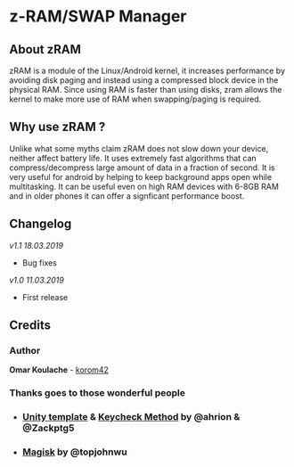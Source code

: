 # z-RAM/SWAP Manager
## About zRAM
zRAM is a module of the Linux/Android kernel, it increases performance by avoiding disk paging and instead using a compressed block device in the physical RAM. Since using RAM is faster than using disks, zram allows the kernel to make more use of RAM when swapping/paging is required.

## Why use zRAM ?
Unlike what some myths claim zRAM does not slow down your device, neither affect battery life. It uses extremely fast algorithms that can compress/decompress large amount of data in a fraction of second. It is very useful for android by helping to keep background apps open while multitasking. It can be useful even on high RAM devices with 6-8GB RAM and in older phones it can offer a signficant performance boost.

## Changelog
*v1.1 18.03.2019*
- Bug fixes

*v1.0 11.03.2019*
- First release

## Credits
### Author
**Omar Koulache** - [korom42](https://github.com/korom42)

### Thanks goes to those wonderful people
- ### [Unity template](https://forum.xda-developers.com/android/software/module-audio-modification-library-t3579612) & [Keycheck Method](https://forum.xda-developers.com/android/software/guide-volume-key-selection-flashable-zip-t3773410) by @ahrion & @Zackptg5 
- ### [Magisk](https://github.com/topjohnwu/Magisk) by @topjohnwu
